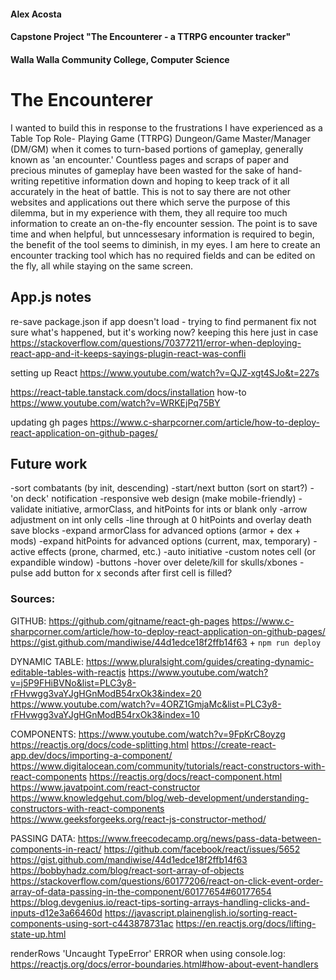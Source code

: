 #### Alex Acosta
#### Capstone Project "The Encounterer - a TTRPG encounter tracker"
#### Walla Walla Community College, Computer Science


# The Encounterer
I wanted to build this in response to the frustrations I have experienced as a Table Top Role-
Playing Game (TTRPG) Dungeon/Game Master/Manager (DM/GM) when it comes to turn-based portions
of gameplay, generally known as 'an encounter.' Countless pages and scraps of paper and precious
minutes of gameplay have been wasted for the sake of hand-writing repetitive information down
and hoping to keep track of it all accurately in the heat of battle. This is not to say there
are not other websites and applications out there which serve the purpose of this dilemma, but
in my experience with them, they all require too much information to create an on-the-fly
encounter session. The point is to save time and when helpful, but unncessesary information is
required to begin, the benefit of the tool seems to diminish, in my eyes. I am here to create
an encounter tracking tool which has no required fields and can be edited on the fly, all while
staying on the same screen.


## App.js notes
re-save package.json if app doesn't load - trying to find permanent fix
not sure what's happened, but it's working now? keeping this here just in case
https://stackoverflow.com/questions/70377211/error-when-deploying-react-app-and-it-keeps-sayings-plugin-react-was-confli

setting up React https://www.youtube.com/watch?v=QJZ-xgt4SJo&t=227s

https://react-table.tanstack.com/docs/installation
how-to https://www.youtube.com/watch?v=WRKEjPq75BY

updating gh pages https://www.c-sharpcorner.com/article/how-to-deploy-react-application-on-github-pages/


## Future work
-sort combatants (by init, descending)
    -start/next button (sort on start?)
    -'on deck' notification
-responsive web design (make mobile-friendly)
-validate initiative, armorClass, and hitPoints for ints or blank only
    -arrow adjustment on int only cells
-line through at 0 hitPoints and overlay death save blocks
-expand armorClass for advanced options (armor + dex + mods)
-expand hitPoints for advanced options (current, max, temporary)
-active effects (prone, charmed, etc.)
-auto initiative
-custom notes cell (or expandible window)
-buttons
    -hover over delete/kill for skulls/xbones
    -pulse add button for x seconds after first cell is filled?


### Sources:
GITHUB:
https://github.com/gitname/react-gh-pages
https://www.c-sharpcorner.com/article/how-to-deploy-react-application-on-github-pages/
https://gist.github.com/mandiwise/44d1edce18f2ffb14f63 + `npm run deploy`

DYNAMIC TABLE:
https://www.pluralsight.com/guides/creating-dynamic-editable-tables-with-reactjs
https://www.youtube.com/watch?v=j5P9FHiBVNo&list=PLC3y8-rFHvwgg3vaYJgHGnModB54rxOk3&index=20
https://www.youtube.com/watch?v=4ORZ1GmjaMc&list=PLC3y8-rFHvwgg3vaYJgHGnModB54rxOk3&index=10

COMPONENTS:
https://www.youtube.com/watch?v=9FpKrC8oyzg
https://reactjs.org/docs/code-splitting.html
https://create-react-app.dev/docs/importing-a-component/
https://www.digitalocean.com/community/tutorials/react-constructors-with-react-components
https://reactjs.org/docs/react-component.html
https://www.javatpoint.com/react-constructor
https://www.knowledgehut.com/blog/web-development/understanding-constructors-with-react-components
https://www.geeksforgeeks.org/react-js-constructor-method/

PASSING DATA:
https://www.freecodecamp.org/news/pass-data-between-components-in-react/
https://github.com/facebook/react/issues/5652
https://gist.github.com/mandiwise/44d1edce18f2ffb14f63
https://bobbyhadz.com/blog/react-sort-array-of-objects
https://stackoverflow.com/questions/60177206/react-on-click-event-order-array-of-data-passing-in-the-component/60177654#60177654
https://blog.devgenius.io/react-tips-sorting-arrays-handling-clicks-and-inputs-d12e3a66460d
https://javascript.plainenglish.io/sorting-react-components-using-sort-c443878731ac
https://en.reactjs.org/docs/lifting-state-up.html

renderRows 'Uncaught TypeError' ERROR when using console.log:
https://reactjs.org/docs/error-boundaries.html#how-about-event-handlers